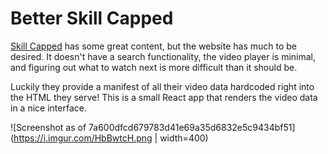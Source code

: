 # Better Skill Capped
[Skill Capped](https://www.skill-capped.com/) has some great content, but the website has much to be desired. It doesn't have a search functionality, the video player is minimal, and figuring out what to watch next is more difficult than it should be.

Luckily they provide a manifest of all their video data hardcoded right into the HTML they serve! This is a small React app that renders the video data in a nice interface.

![Screenshot as of 7a600dfcd679783d41e69a35d6832e5c9434bf51](https://i.imgur.com/HbBwtcH.png | width=400)
